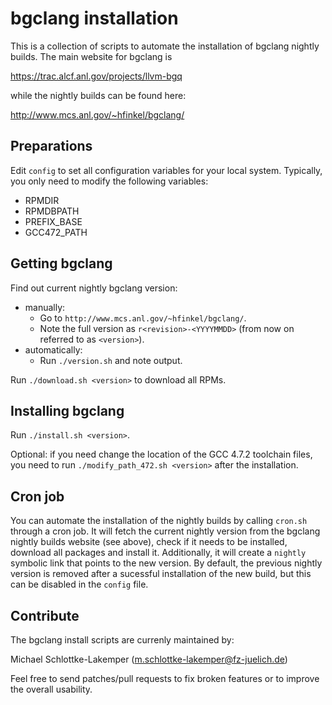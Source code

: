 bgclang installation
====================

This is a collection of scripts to automate the installation of bgclang nightly
builds. The main website for bgclang is

https://trac.alcf.anl.gov/projects/llvm-bgq

while the nightly builds can be found here:

http://www.mcs.anl.gov/~hfinkel/bgclang/


Preparations
------------

Edit `config` to set all configuration variables for your local system.
Typically, you only need to modify the following variables:
* RPMDIR
* RPMDBPATH
* PREFIX\_BASE
* GCC472\_PATH


Getting bgclang
---------------

Find out current nightly bgclang version:
* manually:
  * Go to `http://www.mcs.anl.gov/~hfinkel/bgclang/`.
  * Note the full version as `r<revision>-<YYYYMMDD>`
    (from now on referred to as `<version>`).
* automatically:
  * Run `./version.sh` and note output.

Run `./download.sh <version>` to download all RPMs.


Installing bgclang
------------------

Run `./install.sh <version>`.

Optional: if you need change the location of the GCC 4.7.2 toolchain files, you
need to run `./modify_path_472.sh <version>` after the installation.


Cron job
--------

You can automate the installation of the nightly builds by calling `cron.sh`
through a cron job. It will fetch the current nightly version from the bgclang
nightly builds website (see above), check if it needs to be installed, download
all packages and install it. Additionally, it will create a `nightly` symbolic
link that points to the new version. By default, the previous nightly version is
removed after a sucessful installation of the new build, but this can be
disabled in the `config` file.


Contribute
----------

The bgclang install scripts are currenly maintained by:

Michael Schlottke-Lakemper (<m.schlottke-lakemper@fz-juelich.de>)

Feel free to send patches/pull requests to fix broken features or to improve the
overall usability.
